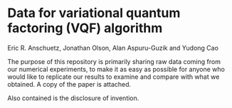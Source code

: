 # Data for variational quantum factoring (VQF) algorithm

Eric R. Anschuetz, Jonathan Olson, Alan Aspuru-Guzik  and Yudong Cao

The purpose of this repository is primarily sharing raw data coming from our numerical experiments, to make it as easy as possible for anyone who would like to replicate our results to examine and compare with what we obtained.  A copy of the paper is attached.

Also contained is the disclosure of invention.
